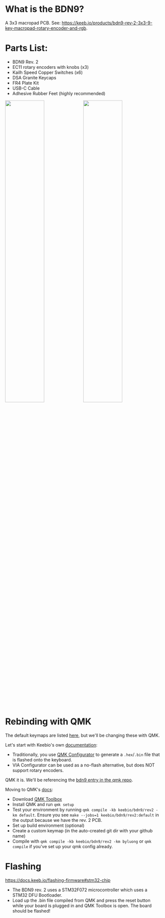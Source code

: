 # What is the BDN9?
A 3x3 macropad PCB. See: https://keeb.io/products/bdn9-rev-2-3x3-9-key-macropad-rotary-encoder-and-rgb.

# Parts List:
- BDN9 Rev. 2
- EC11 rotary encoders with knobs (x3)
- Kailh Speed Copper Switches (x6)
- DSA Granite Keycaps
- FR4 Plate Kit
- USB-C Cable
- Adhesive Rubber Feet (highly recommended)

<img src="https://user-images.githubusercontent.com/6886452/145150769-2c59d088-8d65-4ae9-b6e4-ee7af939015f.jpg" width=50% height=50%><img src="https://user-images.githubusercontent.com/6886452/145150755-7f397ae0-de82-4377-a74d-8e9ceb59bab0.jpg" width=50% height=50%>

# Rebinding with QMK
The default keymaps are listed [here](https://docs.keeb.io/default-keymaps), but we'll be changing these with QMK.

Let's start with Keebio's own [documentation](https://docs.keeb.io/via):
- Traditionally, you use [QMK Configurator](https://config.qmk.fm/#/keebio/bdn9/rev2/LAYOUT) to generate a `.hex`/`.bin` file that is flashed onto the keyboard.
- VIA Configurator can be used as a no-flash alternative, but does NOT support rotary encoders.


QMK it is. We'll be referencing the [bdn9 entry in the qmk repo](https://github.com/qmk/qmk_firmware/tree/master/keyboards/keebio/bdn9).

Moving to QMK's [docs](https://docs.qmk.fm/#/newbs_getting_started):
- Download [QMK Toolbox](https://github.com/qmk/qmk_toolbox)
- Install QMK and run `qmk setup`
- Test your environment by running `qmk compile -kb keebio/bdn9/rev2 -km default`. Ensure you see `make --jobs=1 keebio/bdn9/rev2:default` in the output because we have the rev. 2 PCB.
- Set up build environment (optional)
- Create a custom keymap (in the auto-created git dir with your github name)
- Compile with `qmk compile -kb keebio/bdn9/rev2 -km byluong` or `qmk compile` if you've set up your qmk config already.

# Flashing
https://docs.keeb.io/flashing-firmware#stm32-chip 
- The BDN9 rev. 2 uses a STM32F072 microcontroller which uses a STM32 DFU Bootloader.
- Load up the .bin file compiled from QMK and press the reset button while your board is plugged in and QMK Toolbox is open. The board should be flashed!

